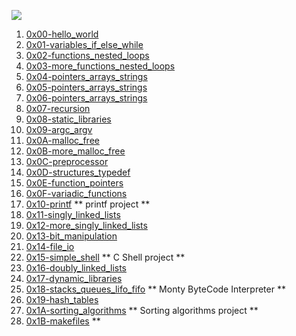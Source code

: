 ![](https://github.com/manonaSamir/manonaSamir/blob/main/menna.png)

1. [0x00-hello_world](https://github.com/manonaSamir/alx-low_level_programming/tree/main/0x00-hello_world)
2. [0x01-variables_if_else_while](https://github.com/manonaSamir/alx-low_level_programming/tree/main/0x01-variables_if_else_while)
3. [0x02-functions_nested_loops](https://github.com/manonaSamir/alx-low_level_programming/tree/main/0x02-functions_nested_loops)
4. [0x03-more_functions_nested_loops](https://github.com/manonaSamir/alx-low_level_programming/tree/main/0x03-more_functions_nested_loops)
5. [0x04-pointers_arrays_strings](https://github.com/manonaSamir/alx-low_level_programming/tree/main/0x04-pointers_arrays_strings)
6. [0x05-pointers_arrays_strings](https://github.com/manonaSamir/alx-low_level_programming/tree/main/0x05-pointers_arrays_strings)
7. [0x06-pointers_arrays_strings](https://github.com/manonaSamir/alx-low_level_programming/tree/main/0x06-pointers_arrays_strings)
8. [0x07-recursion](https://github.com/manonaSamir/alx-low_level_programming/tree/main/0x07-recursion)
9. [0x08-static_libraries](https://github.com/manonaSamir/alx-low_level_programming/tree/main/0x08-static_libraries)
10. [0x09-argc_argv](https://github.com/manonaSamir/alx-low_level_programming/tree/main/0x09-argc_argv)
11. [0x0A-malloc_free](https://github.com/manonaSamir/alx-low_level_programming/tree/main/0x0A-malloc_free)
12. [0x0B-more_malloc_free](https://github.com/manonaSamir/alx-low_level_programming/tree/main/0x0B-more_malloc_free)
13. [0x0C-preprocessor](https://github.com/manonaSamir/alx-low_level_programming/tree/main/0x0C-preprocessor)
14. [0x0D-structures_typedef](https://github.com/manonaSamir/alx-low_level_programming/tree/main/0x0D-structures_typedef)
15. [0x0E-function_pointers](https://github.com/manonaSamir/alx-low_level_programming/tree/main/0x0E-function_pointers)
16. [0x0F-variadic_functions](https://github.com/manonaSamir/alx-low_level_programming/tree/main/0x0F-variadic_functions)
17. [0x10-printf](https://github.com/manonaSamir/printf) ** printf project **
18. [0x11-singly_linked_lists](https://github.com/manonaSamir/alx-low_level_programming/tree/main/0x11-singly_linked_lists)
19. [0x12-more_singly_linked_lists](https://github.com/manonaSamir/alx-low_level_programming/tree/main/0x12-more_singly_linked_lists)
20. [0x13-bit_manipulation](https://github.com/manonaSamir/alx-low_level_programming/tree/main/0x13-bit_manipulation)
21. [0x14-file_io](https://github.com/manonaSamir/alx-low_level_programming/tree/main/0x14-file_io)
22. [0x15-simple_shell](https://github.com/manonaSamir/simple_shell) ** C Shell project **
23. [0x16-doubly_linked_lists](https://github.com/manonaSamir/0x16-doubly_linked_lists)
24. [0x17-dynamic_libraries](https://github.com/manonaSamir/0x17-dynamic_libraries)
25. [0x18-stacks_queues_lifo_fifo](https://github.com/ibeckermayer/monty) ** Monty ByteCode Interpreter **
26. [0x19-hash_tables](https://github.com/manonaSamir/0x19-hash_tables)
27. [0x1A-sorting_algorithms](https://github.com/manonaSamir/0x1A-sorting_algorithms) ** Sorting algorithms project **
28. [0x1B-makefiles](https://github.com/manonaSamir/0x1B-makefiles) **

